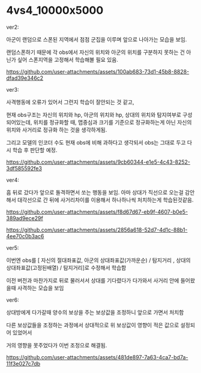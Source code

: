 # 4vs4_10000x5000

ver2:


아군이 랜덤으로 스폰된 지역에서 점점 군집을 이루며 앞으로 나아가는 모습을 보임.


랜덤스폰하기 때문에 각 obs에서 자신의 위치와 아군의 위치를 구분하지 못하는 건 아닌가 싶어 스폰지역을 고정해서 학습해볼 필요 있음.


https://github.com/user-attachments/assets/100ab683-73d1-45b8-8828-dfad39e346c2




ver3:

사격행동에 오류가 있어서 그런지 학습이 잘안되는 것 같고, 

현재 obs구조는 자신의 위치와 hp, 아군의 위치와 hp, 상대의 위치와 탐지여부로 구성되어있는데, 위치를 정규화할 때, 맵중심과 크기를 기준으로 정규화하는게 아닌 자신의 위치와 사거리로 정규화 하는 것을 생각하게됨.


그리고 모델의 인코더 수도 현재 obs에 비해 과하다고 생각되서 obs는 그대로 두고 다시 학습 후 판단할 예정.


https://github.com/user-attachments/assets/9cb60344-e1e5-4c43-8252-3df585592fe3


ver4:


흠 뒤로 갔다가 앞으로 돌격하면서 쏘는 행동을 보임. 아마 상대가 직선으로 오는걸 감안해서 대각선으로 간 뒤에 사거리차이를 이용해서 하나하나씩 처치하는게 학습된것같음.


https://github.com/user-attachments/assets/f8d67d67-eb9f-4607-b0e5-389ad9ece29f


https://github.com/user-attachments/assets/2856a618-52d7-4d1c-88b1-4ee70c0b3ac6


ver5:


이번엔 obs를 [ 자신의 절대좌표값, 아군의 상대좌표값(가까운순) / 탐지거리 , 상대의 상대좌표값(고정된배열) / 탐지거리]로 수정해서 학습함

이전 버전과 마찬가지로 뒤로 물러서서 상대를 기다렸다가 다가와서 사거리 안에 들어왔을때 사격하는 모습을 보임

ver6:

상대방에게 다가갈때 양수의 보상을 주는 보상값을 조정하니 앞으로 가면서 처치함

다른 보상값들을 조정하는 과정에서 상대적으로 위 보상값이 영향이 적은 값으로 설정되어 있었어서

거의 영향을 못주었다가 이번 조정으로 해결됨.

https://github.com/user-attachments/assets/481de897-7a63-4ca7-bd7a-11f3e027c7db








